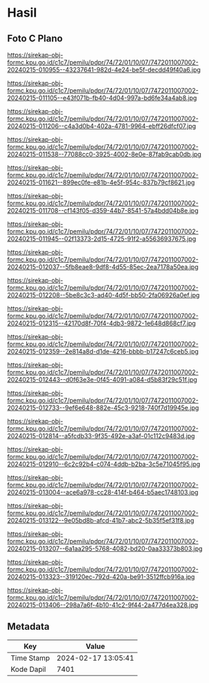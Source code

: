 # Hasil

## Foto C Plano

https://sirekap-obj-formc.kpu.go.id/c1c7/pemilu/pdpr/74/72/01/10/07/7472011007002-20240215-010955--43237641-982d-4e24-be5f-decdd49f40a6.jpg

https://sirekap-obj-formc.kpu.go.id/c1c7/pemilu/pdpr/74/72/01/10/07/7472011007002-20240215-011105--e43f071b-fb40-4d04-997a-bd6fe34a4ab8.jpg

https://sirekap-obj-formc.kpu.go.id/c1c7/pemilu/pdpr/74/72/01/10/07/7472011007002-20240215-011206--c4a3d0b4-402a-4781-9964-ebff26dfcf07.jpg

https://sirekap-obj-formc.kpu.go.id/c1c7/pemilu/pdpr/74/72/01/10/07/7472011007002-20240215-011538--77088cc0-3925-4002-8e0e-87fab9cab0db.jpg

https://sirekap-obj-formc.kpu.go.id/c1c7/pemilu/pdpr/74/72/01/10/07/7472011007002-20240215-011621--899ec0fe-e81b-4e5f-954c-837b79cf8621.jpg

https://sirekap-obj-formc.kpu.go.id/c1c7/pemilu/pdpr/74/72/01/10/07/7472011007002-20240215-011708--cf143f05-d359-44b7-8541-57a4bdd04b8e.jpg

https://sirekap-obj-formc.kpu.go.id/c1c7/pemilu/pdpr/74/72/01/10/07/7472011007002-20240215-011945--02f13373-2d15-4725-91f2-a55636937675.jpg

https://sirekap-obj-formc.kpu.go.id/c1c7/pemilu/pdpr/74/72/01/10/07/7472011007002-20240215-012037--5fb8eae8-9df8-4d55-85ec-2ea7178a50ea.jpg

https://sirekap-obj-formc.kpu.go.id/c1c7/pemilu/pdpr/74/72/01/10/07/7472011007002-20240215-012208--5be8c3c3-ad40-4d5f-bb50-2fa06926a0ef.jpg

https://sirekap-obj-formc.kpu.go.id/c1c7/pemilu/pdpr/74/72/01/10/07/7472011007002-20240215-012315--42170d8f-70f4-4db3-9872-1e648d868cf7.jpg

https://sirekap-obj-formc.kpu.go.id/c1c7/pemilu/pdpr/74/72/01/10/07/7472011007002-20240215-012359--2e814a8d-d1de-4216-bbbb-b17247c6ceb5.jpg

https://sirekap-obj-formc.kpu.go.id/c1c7/pemilu/pdpr/74/72/01/10/07/7472011007002-20240215-012443--d0f63e3e-0f45-4091-a084-d5b83f29c51f.jpg

https://sirekap-obj-formc.kpu.go.id/c1c7/pemilu/pdpr/74/72/01/10/07/7472011007002-20240215-012733--9ef6e648-882e-45c3-9218-740f7d19945e.jpg

https://sirekap-obj-formc.kpu.go.id/c1c7/pemilu/pdpr/74/72/01/10/07/7472011007002-20240215-012814--a5fcdb33-9f35-492e-a3af-01c112c9483d.jpg

https://sirekap-obj-formc.kpu.go.id/c1c7/pemilu/pdpr/74/72/01/10/07/7472011007002-20240215-012910--6c2c92b4-c074-4ddb-b2ba-3c5e71045f95.jpg

https://sirekap-obj-formc.kpu.go.id/c1c7/pemilu/pdpr/74/72/01/10/07/7472011007002-20240215-013004--ace6a978-cc28-414f-b464-b5aec1748103.jpg

https://sirekap-obj-formc.kpu.go.id/c1c7/pemilu/pdpr/74/72/01/10/07/7472011007002-20240215-013122--9e05bd8b-afcd-41b7-abc2-5b35f5ef31f8.jpg

https://sirekap-obj-formc.kpu.go.id/c1c7/pemilu/pdpr/74/72/01/10/07/7472011007002-20240215-013207--6a1aa295-5768-4082-bd20-0aa33373b803.jpg

https://sirekap-obj-formc.kpu.go.id/c1c7/pemilu/pdpr/74/72/01/10/07/7472011007002-20240215-013323--319120ec-792d-420a-be91-3512ffcb916a.jpg

https://sirekap-obj-formc.kpu.go.id/c1c7/pemilu/pdpr/74/72/01/10/07/7472011007002-20240215-013406--298a7a6f-4b10-41c2-9f44-2a477d4ea328.jpg


## Metadata

| Key        | Value               |
| ---------- | ------------------- |
| Time Stamp | 2024-02-17 13:05:41 |
| Kode Dapil | 7401                |



